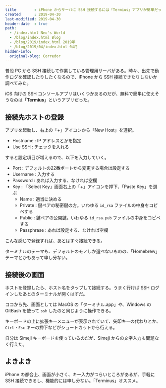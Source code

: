 ```yaml
---
title        : iPhone からサーバに SSH 接続するには「Termius」アプリが簡単だった
created      : 2019-04-30
last-modified: 2019-04-30
header-date  : true
path:
  - /index.html Neo's World
  - /blog/index.html Blog
  - /blog/2019/index.html 2019年
  - /blog/2019/04/index.html 04月
hidden-info:
  original-blog: Corredor
---
```


普段 PC から SSH 接続して作業している管理用サーバがある。時々、出先で動作ログを確認したりしたくなるので、iPhone から SSH 接続できたりしないか調べてみた。

iOS 向けの SSH コンソールアプリはいくつかあるのだが、無料で簡単に使えそうなのは「**Termius**」というアプリだった。

## 接続先ホストの登録

アプリを起動し、右上の「+」アイコンから「New Host」を選択。

- Hostname : IP アドレスとかを指定
- Use SSH : チェックを入れる

すると設定項目が増えるので、以下を入力していく。

- Port : デフォルトの22番ポートから変更する場合は設定する
- Username : 入力する
- Password : あれば入力する、なければ空欄
- Key : 「Select Key」画面右上の「+」アイコンを押下、「Paste Key」を選ぶ
  - Name : 適当に決める
  - Private : 鍵ペアの秘密鍵の方。いわゆる `id_rsa` ファイルの中身をコピペする
  - Public : 鍵ペアの公開鍵。いわゆる `id_rsa.pub` ファイルの中身をコピペする
  - Passphrase : あれば設定する、なければ空欄

こんな感じで登録すれば、あとはすぐ接続できる。

ターミナルのテーマも、デフォルトのモノしか選べないものの、「Homebrew」テーマとかもあって申し分ない。

## 接続後の画面

ホストを登録したら、ホスト名をタップして接続する。うまく行けば SSH ログインしたあとのターミナルが開くはずだ。

ココから先、画面としては MacOS の「ターミナル.app」や、Windows の GitBash を使って `ssh` したのと同じように操作できる。

キーボードの上に拡張キーメニューが表示されていて、矢印キーの代わりとか、`Ctrl`・`Esc` キーの押下などがショートカットから行える。

自分は Simeji キーボードを使っているのだが、Simeji からの文字入力も問題なく行えた。

## よきよき

iPhone の都合上、画面が小さく、キー入力がつらいところがあるが、手軽に SSH 接続できるし、機能的には申し分ない。「Terminus」オススメ。
